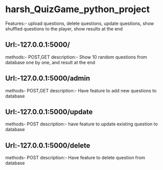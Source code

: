 # harsh_QuizGame_python_project
Features:- upload questions, delete questions, update questions, show shuffled questions to the player, show results at the end 

## Url:-127.0.0.1:5000/
methods:- POST,GET
description:- Show 10 random questions from database one by one, and result at the end

## Url:-127.0.0.1:5000/admin
methods- POST,GET
description:- Have feature to add new questions to database

## Url:-127.0.0.1:5000/update
methods- POST
description:- have feature to update existing question to database


## Url:-127.0.0.1:5000/delete
methods- POST
description:- Have feature to delete question from database



